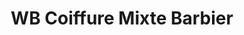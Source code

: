 ---
title: "WB Coiffure Mixte Barbier"
url: /castelnau-le-lez/wb-coiffure-mixte-barbier/
shop: coiffeur
---